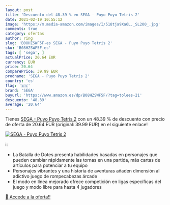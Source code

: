 ```yaml
---
layout: post
title: 'Descuento del 48.39 % en SEGA - Puyo Puyo Tetris 2'
date: 2021-02-19 10:55:12
image: 'https://m.media-amazon.com/images/I/518tja9Xa6L._SL200_.jpg'
comments: true
category: ofertas
author: ring
slug: 'B08HZSWF5F-es SEGA - Puyo Puyo Tetris 2'
sku: 'B08HZSWF5F-es'
tags: [ 'sega', ]
actualPrice: 20.64 EUR
currency: EUR
price: 20.64
comparePrice: 39.99 EUR
prodname: 'SEGA - Puyo Puyo Tetris 2'
country: 'es'
flag: '🇪🇸'
brand: 'SEGA'
buyurl: 'https://www.amazon.es/dp/B08HZSWF5F/?tag=tolees-21'
descuento: '48.39'
average: '20.64'
---
```


Tienes [SEGA - Puyo Puyo Tetris 2](https://www.amazon.es/dp/B08HZSWF5F/?tag=tolees-21) con un 48.39 % de descuento con precio de oferta de 20.64 EUR (original: 39.99 EUR) en el siguiente enlace!

[![SEGA - Puyo Puyo Tetris 2](https://m.media-amazon.com/images/I/518tja9Xa6L._SL200_.jpg)](https://www.amazon.es/dp/B08HZSWF5F/?tag=tolees-21)

ℹ️:

- La Batalla de Dotes presenta habilidades basadas en personajes que pueden cambiar rápidamente las tornas en una partida, más cartas de artículos para potenciar a tu equipo
- Personajes vibrantes y una historia de aventuras añaden dimensión al adictivo juego de rompecabezas árcade
- El modo en línea mejorado ofrece competición en ligas específicas del juego y modo libre para hasta 4 jugadores

[🛒 Accede a la oferta!!](https://www.amazon.es/dp/B08HZSWF5F/?tag=tolees-21)
